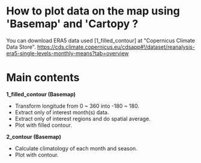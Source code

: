 # How to plot data on the map using 'Basemap' and 'Cartopy ?

You can download ERA5 data used [1_filled_contour] at "Copernicus Climate Data Store".
https://cds.climate.copernicus.eu/cdsapp#!/dataset/reanalysis-era5-single-levels-monthly-means?tab=overview

# Main contents 

**1_filled_contour (Basemap)**  
- Transform longitude from 0 ~ 360 into -180 ~ 180.  
- Extract only of interest month(s) data.  
- Extract only of interest regions and do spatial average.  
- Plot with filled contour.  

**2_contour (Basemap)**  
- Calculate climatology of each month and season.  
- Plot with contour.  
  
